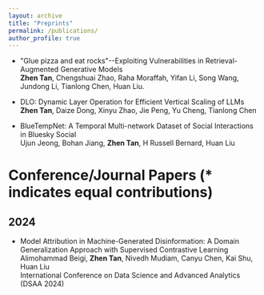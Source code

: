 ```yaml
---
layout: archive
title: "Preprints"
permalink: /publications/
author_profile: true
---
```


* "Glue pizza and eat rocks"--Exploiting Vulnerabilities in Retrieval-Augmented Generative Models <br>
**Zhen Tan**, Chengshuai Zhao, Raha Moraffah, Yifan Li, Song Wang, Jundong Li, Tianlong Chen, Huan Liu. 

* DLO: Dynamic Layer Operation for Efficient Vertical Scaling of LLMs <br>
**Zhen Tan**, Daize Dong, Xinyu Zhao, Jie Peng, Yu Cheng, Tianlong Chen

* BlueTempNet: A Temporal Multi-network Dataset of Social Interactions in Bluesky Social <br>
Ujun Jeong, Bohan Jiang, **Zhen Tan**, H Russell Bernard, Huan Liu

# Conference/Journal Papers (* indicates equal contributions)

## 2024

* Model Attribution in Machine-Generated Disinformation: A Domain Generalization Approach with Supervised Contrastive Learning <br>
Alimohammad Beigi, **Zhen Tan**, Nivedh Mudiam, Canyu Chen, Kai Shu, Huan Liu <br>
International Conference on Data Science and Advanced Analytics (DSAA 2024)



